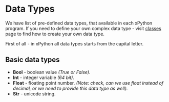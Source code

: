 # Data Types

We have list of pre-defined data types, that available in each xPython program.
If you need to define your own complex data type - visit [classes](Classes.md) page
to find how to create your own data type.

First of all - in xPython all data types starts from the capital letter.

## Basic data types

 - **Bool** - boolean value *(True or False)*.
 - **Int** - integer variable *(64 bit)*.
 - **Float** - floating point number. *(Note: check, can we use float instead of decimal,
   or we need to provide this data type as well).*
 - **Str** - unicode string.
